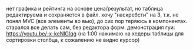 нет графика и рейтинга на основе цена/результат, но таблица редактируема и сохраняется в файл. хочу "наскребсти" на 3, т.к. не понял MVC (все элементы во вью), до сих пор теряюсь в компонентах. старался все делать сам, без редактора форм.
демонстрация гуи: https://youtu.be/-x-keNlGIqg (на 1:00 нажимаю на хедеры таблицы для сортировки столбца, к сожалению не видно курсор)
